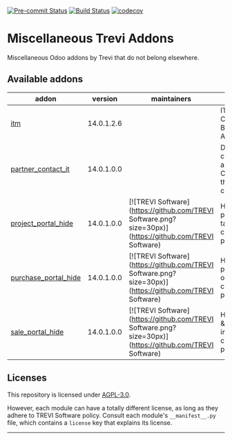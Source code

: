 
<!-- /!\ Non OCA Context : Set here the badge of your runbot / runboat instance. -->
[![Pre-commit Status](https://github.com/trevi-software/trevi-misc/actions/workflows/pre-commit.yml/badge.svg?branch=14.0)](https://github.com/trevi-software/trevi-misc/actions/workflows/pre-commit.yml?query=branch%3A14.0)
[![Build Status](https://github.com/trevi-software/trevi-misc/actions/workflows/test.yml/badge.svg?branch=14.0)](https://github.com/trevi-software/trevi-misc/actions/workflows/test.yml?query=branch%3A14.0)
[![codecov](https://codecov.io/gh/trevi-software/trevi-misc/branch/14.0/graph/badge.svg)](https://codecov.io/gh/trevi-software/trevi-misc)
<!-- /!\ Non OCA Context : Set here the badge of your translation instance. -->

<!-- /!\ do not modify above this line -->

# Miscellaneous Trevi Addons

Miscellaneous Odoo addons by Trevi that do not belong elsewhere.

<!-- /!\ do not modify below this line -->

<!-- prettier-ignore-start -->

[//]: # (addons)

Available addons
----------------
addon | version | maintainers | summary
--- | --- | --- | ---
[itm](itm/) | 14.0.1.2.6 |  | IT Assets, Credentials, Backups, Applications.
[partner_contact_it](partner_contact_it/) | 14.0.1.0.0 |  | Designate a contact as an IT Contact of the parent company
[project_portal_hide](project_portal_hide/) | 14.0.1.0.0 | [![TREVI Software](https://github.com/TREVI Software.png?size=30px)](https://github.com/TREVI Software) | Hide projects &amp; tasks in the customer portal.
[purchase_portal_hide](purchase_portal_hide/) | 14.0.1.0.0 | [![TREVI Software](https://github.com/TREVI Software.png?size=30px)](https://github.com/TREVI Software) | Hide purchase orders in the customer portal.
[sale_portal_hide](sale_portal_hide/) | 14.0.1.0.0 | [![TREVI Software](https://github.com/TREVI Software.png?size=30px)](https://github.com/TREVI Software) | Hide orders &amp; quotations in the customer portal.

[//]: # (end addons)

<!-- prettier-ignore-end -->

## Licenses

This repository is licensed under [AGPL-3.0](LICENSE).

However, each module can have a totally different license, as long as they adhere to TREVI Software
policy. Consult each module's `__manifest__.py` file, which contains a `license` key
that explains its license.

----
<!-- /!\ Non OCA Context : Set here the full description of your organization. -->
